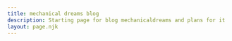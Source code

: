 ```yaml
---
title: mechanical dreams blog
description: Starting page for blog mechanicaldreams and plans for it
layout: page.njk
---
```


